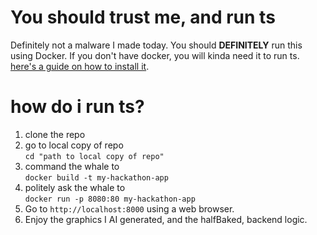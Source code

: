 
# You should trust me, and run ts

Definitely not a malware I made today. 
You should **DEFINITELY** run this using Docker.
If you don't have docker, you will kinda need it to run ts. [here's a guide on how to install it](https://www.docker.com/get-started/ ). 

# how do i run ts? 

1) clone the repo
2) go to local copy of repo<br>
                      `cd "path to local copy of repo"`
4) command the whale to<br>
                      `docker build -t my-hackathon-app`
6) politely ask the whale to<br>
                      `docker run -p 8080:80 my-hackathon-app`
7) Go to `http://localhost:8000` using a web browser.
9) Enjoy the graphics I AI generated, and the halfBaked, backend logic.
